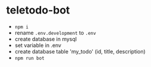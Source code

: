 # teletodo-bot

 - `npm i`
 - rename `.env.development` to `.env`
 - create database in mysql
 - set variable in .env
 - create database table 'my_todo' (id, title, description)
 - `npm run bot`
